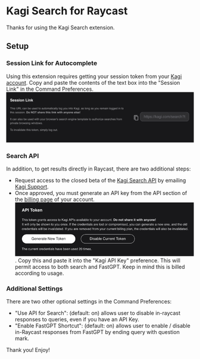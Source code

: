 # Kagi Search for Raycast

Thanks for using the Kagi Search extension.

## Setup
### Session Link for Autocomplete
Using this extension requires getting your session token from your [Kagi account](https://kagi.com/settings?p=user_details). 
Copy and paste the contents of the text box into the "Session Link" in the Command Preferences.
![session_link.png](assets/session_link.png)
### Search API
In addition, to get results directly in Raycast, there are two additional steps:
* Request access to the closed beta of the [Kagi Search API](https://help.kagi.com/kagi/api/search.html) by emailing [Kagi Support](support@kagi.com).
* Once approved, you must generate an API key from the API section of the [billing page](https://kagi.com/settings?p=billing_api) 
of your account. ![api_key.png](assets/img.png). Copy this and paste it into the "Kagi API Key" preference. This will permit access to both search and FastGPT. Keep in mind this is billed according to usage.
### Additional Settings
There are two other optional settings in the Command Preferences:
* "Use API for Search": (default: on) allows user to disable in-raycast responses to queries, even if you have an API Key.
* "Enable FastGPT Shortcut": (default: on) allows user to enable / disable in-Raycast responses from FastGPT by ending query with question mark.

Thank you! Enjoy!